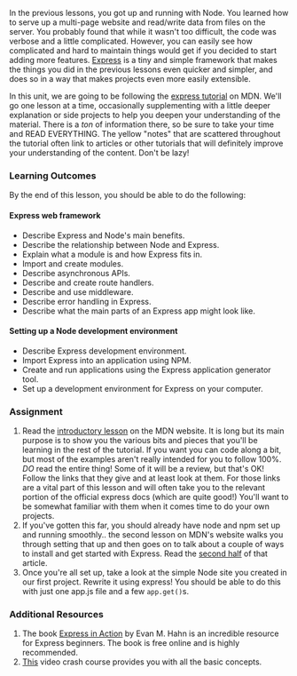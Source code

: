 In the previous lessons, you got up and running with Node. You learned how to serve up a multi-page website and read/write data from files on the server. You probably found that while it wasn't too difficult, the code was verbose and a little complicated.  However, you can easily see how complicated and hard to maintain things would get if you decided to start adding more features. [Express](https://expressjs.com/) is a tiny and simple framework that makes the things you did in the previous lessons even quicker and simpler, and does so in a way that makes projects even more easily extensible.

In this unit, we are going to be following the [express tutorial](https://developer.mozilla.org/en-US/docs/Learn/Server-side/Express_Nodejs) on MDN.  We'll go one lesson at a time, occasionally supplementing with a little deeper explanation or side projects to help you deepen your understanding of the material. There is a *ton* of information there, so be sure to take your time and READ EVERYTHING.  The yellow "notes" that are scattered throughout the tutorial often link to articles or other tutorials that will definitely improve your understanding of the content. Don't be lazy!

### Learning Outcomes
By the end of this lesson, you should be able to do the following:

#### Express web framework
- Describe Express and Node's main benefits.
- Describe the relationship between Node and Express.
- Explain what a module is and how Express fits in.
- Import and create modules.
- Describe asynchronous APIs.
- Describe and create route handlers.
- Describe and use middleware.
- Describe error handling in Express.
- Describe what the main parts of an Express app might look like.

#### Setting up a Node development environment
- Describe Express development environment.
- Import Express into an application using NPM.
- Create and run applications using the Express application generator tool.
- Set up a development environment for Express on your computer.


### Assignment

<div class="lesson-content__panel" markdown="1">

1. Read the [introductory lesson](https://developer.mozilla.org/en-US/docs/Learn/Server-side/Express_Nodejs/Introduction) on the MDN website.  It is long but its main purpose is to show you the various bits and pieces that you'll be learning in the rest of the tutorial.  If you want you can code along a bit, but most of the examples aren't really intended for you to follow 100%.
*DO* read the entire thing!  Some of it will be a review, but that's OK! Follow the links that they give and at least look at them.  For those links are a vital part of this lesson and will often take you to the relevant portion of the official express docs (which are quite good!) You'll want to be somewhat familiar with them when it comes time to do your own projects.
2. If you've gotten this far, you should already have node and npm set up and running smoothly.. the second lesson on MDN's website walks you through setting that up and then goes on to talk about a couple of ways to install and get started with Express. Read the [second half](https://developer.mozilla.org/en-US/docs/Learn/Server-side/Express_Nodejs/development_environment) of that article.
3. Once you're all set up, take a look at the simple Node site you created in our first project. Rewrite it using express! You should be able to do this with just one app.js file and a few `app.get()`s.
</div>


### Additional Resources

1. The book [Express in Action](https://www.manning.com/books/express-in-action?a_bid=fe3fcff7&a_aid=express-in-action) by Evan M. Hahn is an incredible resource for Express beginners. The book is free online and is highly recommended. 
2. [This](https://www.youtube.com/watch?v=L72fhGm1tfE) video crash course provides you with all the basic concepts.
